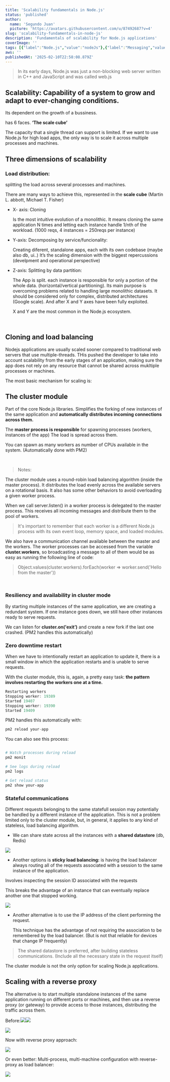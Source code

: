```yaml
---
title: 'Scalability fundamentals in Node.js'
status: 'published'
author:
  name: 'Segundo Juan'
  picture: 'https://avatars.githubusercontent.com/u/87492687?v=4'
slug: 'scalability-fundamentals-in-node-js'
description: 'Fundamentals of scalability for Node.js applications'
coverImage: ''
tags: [{"label":"Node.js","value":"nodeJs"},{"label":"Messaging","value":"messaging"},{"label":"Microservices","value":"microservices"},{"label":"Scaling","value":"scaling"}]
aws: ''
publishedAt: '2025-02-10T22:58:08.879Z'
---
```


> In its early days, Node.js was just a non-blocking web server written in C++ and JavaScript and was called web.js

## Scalability: Capability of a system to grow and adapt to ever-changing conditions.

Its dependent on the growth of a bussiness.

has 6 faces. **‘The scale cube’**

The capacity that a single thread can support is limited. If we want to use Node.js for high load apps, the only way is to scale it across multiple processes and machines.

## Three dimensions of scalability

### Load distribution:

splitting the load across several processes and machines.

There are many ways to achieve this, represented in the **scale cube** (Martin L. abbott, Michael T. Fisher)

- X- axis: Cloning

  Is the most intuitive evolution of a monolithic. It means cloning the same application N times and letting each instance handle 1/nth of the workload. (1000 reqs, 4 instances = 250reqs per instance)

- Y-axis: Decomposing by service/funcionality:

  Creating diferent, standalone apps, each with its own codebase (maybe also db, ui..) It’s the scaling dimension with the biggest repercussions (develpment and operational perspective)

- Z-axis: Splitting by data partition:

  The App is split. each instance is responsible for only a portion of the whole data. (horizontal/vertical partitioning). Its main purpose is overcoming problems related to handling large monolithic datasets. It should be considered only for complex, distributed architectures (Google scale). And after X and Y axes have been fully exploited.

  X and Y are the most common in the Node.js ecosystem.

 

## Cloning and load balancing

Nodejs applications are usually scaled sooner compared to traditional web servers that use multiple-threads. THis pushed the developer to take into account scalability from the early stages of an application, making sure the app does not rely on any resource that cannot be shared across mukltiple processes or machines.

The most basic mechanism for scaling is:

## The cluster module

Part of the core Node.js libraries. Simplifies the forking of new instances of the same application and **automatically distributes incoming connections across them.**

The **master process is responsible** for spawning processes (workers, instances of the app) The load is spread across them.

You can spawn as many workers as number of CPUs available in the system. (Automatically done with PM2)

 

> Notes:

The cluster module uses a round-robin load balancing algorithm (inside the master process). It distributes the load evenly across the available servers on a rotational basis. It also has some other behaviors to avoid overloading a given worker process.

When we call server.listen() in a worker process is delegated to the master process. This receives all incoming messages and distribute them to the pool of workers.

> It's important to remember that each worker is a different Node.js process with its own event loop, memory space, and loaded modules.

We also have a communication channel available between the master and the workers. The worker processes can be accessed from the variable **cluster.workers**, so broadcasting a message to all of them would be as easy as running the following line of code:

> Object.values(cluster.workers).forEach(worker =&gt; worker.send('Hello from the master'))

 

### Resiliency and availability in cluster mode

By starting multiple instances of the same application, we are creating a redundant system. If one instance goes down, we still have other instances ready to serve requests.

We can listen for **cluster.on('exit’)** and create a new fork if the last one crashed. (PM2 handles this automatically)

### Zero downtime restart

When we have to intentionally restart an application to update it, there is a small window in which the application restarts and is unable to serve requests.

With the cluster module, this is, again, a pretty easy task: **the pattern involves restarting the workers one at a time.**

```jsx
Restarting workers
Stopping worker: 19389
Started 19407
Stopping worker: 19390
Started 19409
```

PM2 handles this automatically with:

```jsx
pm2 reload your-app
```

You can also see this process:

```bash

# Watch processes during reload
pm2 monit

# See logs during reload
pm2 logs

# Get reload status
pm2 show your-app
```

### Stateful communications

Different requests belonging to the same statefull session may potentially be handled by a different instance of the application. This is not a problem limited only to the cluster module, but, in general, it applies to any kind of stateless, load balancing algorithm.

- We can share state across all the instances with a **shared datastore** (db, Redis)

![](/images/screenshot-from-2025-02-11-00-09-46-EyMz.png)

- Another options is **sticky load balancing:** is having the load balancer always routing all of the requests associated with a session to the same instance of the application.

Involves inspecting the session ID associated with the requests

This breaks the advantage of an instance that can eventually replace another one that stopped working.

![](/images/screenshot-from-2025-02-11-00-09-58-g2MT.png)

- Another alternative is to use the IP address of the client performing the request.

  This technique has the advantage of not requiring the association to be remembered by the load balancer. (But is not that reliable for devices that change IP frequently)

> The shared datastore is preferred, after building stateless communications. (Include all the necessary state in the request itself)

The cluster module is not the only option for scaling Node.js applications.

## Scaling with a reverse proxy

The alternative is to start multiple standalone instances of the same application running on different ports or machines, and then use a reverse proxy (or gateway) to provide access to those instances, distributing the traffic across them.

Before:![](/images/screenshot-from-2025-02-11-00-09-58-c2MT.png)![](/images/screenshot-from-2025-02-11-00-09-58-U2NT.png)

![](/images/screenshot-from-2025-02-11-20-53-00-Q3OD.png)

Now with reverse proxy approach:

![](/images/screenshot-from-2025-02-11-20-52-39-YyOT.png)

Or even better: Multi-process, multi-machine configuration with reverse-proxy as load balancer:

![](/images/screenshot-from-2025-02-11-20-54-12-U1ND.png)